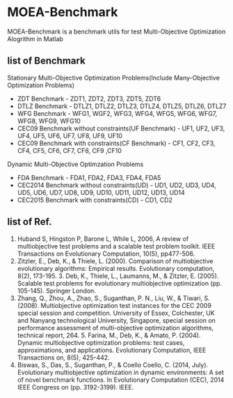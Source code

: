 # MOEA-Benchmark
MOEA-Benchmark is a benchmark utils for test Multi-Objective Optimization Alogrithm in Matlab
## list of Benchmark
Stationary Multi-Objective Optimization Problems(Include Many-Objective Optimization Problems)   
   

*   ZDT Benchmark - ZDT1, ZDT2, ZDT3, ZDT5, ZDT6
*   DTLZ Benchmark - DTLZ1, DTLZ2, DTLZ3, DTLZ4, DTLZ5, DTLZ6, DTLZ7
*   WFG Benchmark - WFG1, WGF2, WFG3, WFG4, WFG5, WFG6, WFG7, WFG8, WFG9, WFG10
*   CEC09 Benchmark without constraints(UF Benchmark) - UF1, UF2, UF3, UF4, UF5, UF6, UF7, UF8, UF9, UF10
*   CEC09 Benchmark with constraints(CF Benchmark) - CF1, CF2, CF3, CF4, CF5, CF6, CF7, CF8, CF9 ,CF10   
   

Dynamic Multi-Objective Optimzation Problems
*   FDA Benchmark - FDA1, FDA2, FDA3, FDA4, FDA5
*   CEC2014 Benchmark without constraints(UD) - UD1, UD2, UD3, UD4, UD5, UD6, UD7, UD8, UD9, UD10, UD11, UD12, UD13, UD14
*   CEC2015 Benchmark with constraints(CD) - CD1, CD2

## list of Ref.
1. Huband S, Hingston P, Barone L, While L, 2006, A review of multiobjective test problems and a scalable test problem toolkit. IEEE Transactions on Evolutionary Computation, 10(5), pp477-506.
2. Zitzler, E., Deb, K., & Thiele, L. (2000). Comparison of multiobjective evolutionary algorithms: Empirical results. Evolutionary computation, 8(2), 173-195. 3. Deb, K., Thiele, L., Laumanns, M., & Zitzler, E. (2005). Scalable test problems for evolutionary multiobjective optimization (pp. 105-145). Springer London.
4. Zhang, Q., Zhou, A., Zhao, S., Suganthan, P. N., Liu, W., & Tiwari, S. (2008). Multiobjective optimization test instances for the CEC 2009 special session and competition. University of Essex, Colchester, UK and Nanyang technological University, Singapore, special session on performance assessment of multi-objective optimization algorithms, technical report, 264. 5. Farina, M., Deb, K., & Amato, P. (2004). Dynamic multiobjective optimization problems: test cases, approximations, and applications. Evolutionary Computation, IEEE Transactions on, 8(5), 425-442.
6. Biswas, S., Das, S., Suganthan, P., & Coello Coello, C. (2014, July). Evolutionary multiobjective optimization in dynamic environments: A set of novel benchmark functions. In Evolutionary Computation (CEC), 2014 IEEE Congress on (pp. 3192-3199). IEEE.

